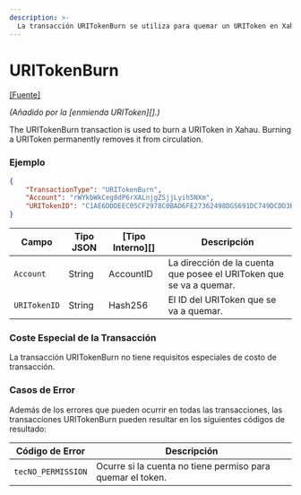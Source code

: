 ```yaml
---
description: >-
  La transacción URITokenBurn se utiliza para quemar un URIToken en Xahau. Quemar un URIToken lo elimina permanentemente de la circulación.
---
```


# URITokenBurn

[\[Fuente\]](https://github.com/ripple/rippled/blob/develop/src/ripple/app/tx/impl/URIToken.cpp)

_(Añadido por la \[enmienda URIToken]\[].)_

The URITokenBurn transaction is used to burn a URIToken in Xahau. Burning a URIToken permanently removes it from circulation.

### Ejemplo

```json
{
    "TransactionType": "URITokenBurn",
    "Account": "rWYkbWkCeg8dP6rXALnjgZSjjLyih5NXm",
    "URITokenID": "C1AE6DDDEEC05CF2978C0BAD6FE27362498DGS691DC749DCDD3B95992978C0BA",
}
```

| Campo        | Tipo JSON | \[Tipo Interno]\[] | Descripción                                                     |
| ------------ | --------- | ------------------- | --------------------------------------------------------------- |
| `Account`    | String    | AccountID           | La dirección de la cuenta que posee el URIToken que se va a quemar. |
| `URITokenID` | String    | Hash256             | El ID del URIToken que se va a quemar.                                 |

### Coste Especial de la Transacción

La transacción URITokenBurn no tiene requisitos especiales de costo de transacción.

### Casos de Error

Además de los errores que pueden ocurrir en todas las transacciones, las transacciones URITokenBurn pueden resultar en los siguientes códigos de resultado:

| Código de Error         | Descripción                                                       |
| ------------------ | ----------------------------------------------------------------- |
| `tecNO_PERMISSION` | Ocurre si la cuenta no tiene permiso para quemar el token. |

